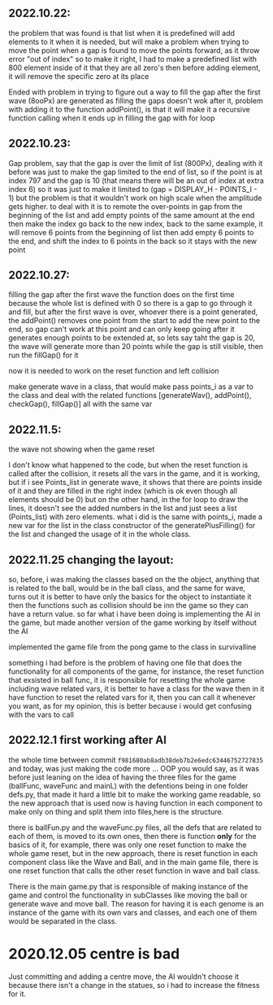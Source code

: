 ## 2022.10.22:

 the problem that was found is that list when it is predefined will add elements to it when it is needed, but will make a problem when trying to move the point when a gap is found to move the points forward, as it throw error "out of index" so to make it right, I had to make a predefined list with 800 element inside of it that they are all zero's then before adding element, it will remove the specific zero at its place

Ended with problem in trying to figure out a way to fill the gap after the first wave (8ooPx) are generated as filling the gaps doesn't wok after it, problem with adding it to the function addPoint(), is that it will make it a recursive function calling when it ends up in filling the gap with for loop

## 2022.10.23:

Gap problem, say that the gap is over the limit of list (800Px), dealing with it before was just to make the gap limited to the end of list, so if the point is at index 797 and the gap is 10 (that means there will be an out of index at extra index 6) so it was just to make it limited to  (gap = DISPLAY_H - POINTS_I - 1) but the problem is that it wouldn't work on high scale when the amplitude gets higher.
to deal with it is to remote the over-points in gap from the beginning of the list and add empty points of the same amount at the end then make the index go back to the new index, back to the same example,
 it will remove 6 points from the beginning of list then add empty 6 points to the end, and shift the index to 6 points in the back so it stays with the new point

## 2022.10.27: 

filling the gap after the first wave
the function does on the first time because the whole list is defined with 0 so there is a gap to go through it and fill, but after the first wave is over, whoever there is a point generated, the addPoint() removes one point from the start to add the new point to the end, so gap can't work at this point and can only keep going after it generates enough points to be extended at, so lets say taht the gap is 20, the wave will generate more than 20 points while the gap is still visible, then run the fillGap() for it

now it is needed to work on the reset function and left collision

make generate wave in a class, that would make pass points_i as a var to the class and deal with the related functions [generateWav(), addPoint(), checkGap(), fillGap()] all with the same var

## 2022.11.5:

the wave not showing when the game reset

I don't know what happened to the code, but when the reset function is called after the collision, it resets all the vars in the game, and it is working, but if i see Points_list in generate wave, it shows that there are points inside of it and they are filled in the right index (which is ok even though all elements should be 0) but on the other hand, in the for loop to draw the lines, it doesn't see the added numbers in the list and just sees a list (Points_list) with zero elements.
what i did is the same with points_i, made a new var for the list in the class constructor of the generatePlusFilling() for the list and changed the usage of it in the whole class.

## 2022.11.25 changing the layout:

so, before, i was making the classes based on the the object, anything that is related to the ball, would be in the ball class, and the same for wave, turns out it is better to have only the basics for the object to instantiate it then the functions such as collision should be inn the game so they can have a return value. so far what i have been doing is implementing the AI in the game, but made another version of the game working by itself without the AI

implemented the game file from the pong game to the class in survivalline

something i had before is the problem of having one file that does the functionality for all components of the game, for instance, the reset function that exsisted in ball func, it is responsible for resetting the whole game including wave related vars, it is better to have a class for the wave then in it have function to reset the related vars for it, then you can call it whenever you want, as for my opinion, this is better because i would get confusing with the vars to call

## 2022.12.1 first working after AI

the whole time between commit `f981680ab8adb38deb7b2e6edc63446752727835` and today, was just making the code more ... OOP you would say, as it was before just leaning on the idea of having the three files for the game (ballFunc, waveFunc and mainL) with the defentions being in one folder defs.py, that made it hard a little bit to make the working game readable, so the new approach that is used now is having function in each component to make only on thing and split them into files,here is the structure.

there is ballFun.py and the waveFunc.py files, all the defs that are related to each of them, is moved to its own ones, then there is function **only** for the basics of it, for example, there was only one reset function to make the whole game reset, but in the new approach, there is reset function in each component class like the Wave and Ball, and in the main game file, there is one reset function that calls the other reset function in wave and ball class.

There is the main game.py that is responsible of making instance of the game and control the functionality in subClasses like moving the ball or generate wave and move ball. The reason for having it is each genome is an instance of the game with its own vars and classes, and each one of them would be separated in the class.

# 2020.12.05 centre is bad

Just committing and adding a centre move, the AI wouldn't choose it because there isn't a change in the statues, so i had to increase the fitness for it.
